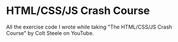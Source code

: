 # HTML/CSS/JS Crash Course
All the exercise code I wrote while taking "The HTML/CSS/JS Crash Course" by Colt Steele on YouTube.
